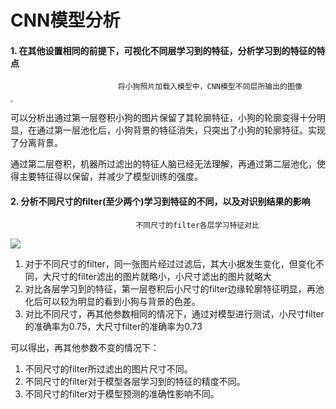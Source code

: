 # CNN模型分析

#### 1. 在其他设置相同的前提下，可视化不同层学习到的特征，分析学习到的特征的特点

```
						将小狗照片加载入模型中，CNN模型不同层所输出的图像
```

<img src="C:\Users\sun\Desktop\cnn以及可视化2\组合.jpg" style="zoom: 25%;" />

​	可以分析出通过第一层卷积小狗的图片保留了其轮廓特征，小狗的轮廓变得十分明显，在通过第一层池化后，小狗背景的特征消失，只突出了小狗的轮廓特征。实现了分离背景。

​	通过第二层卷积，机器所过滤出的特征人脑已经无法理解，再通过第二层池化，使得主要特征得以保留，并减少了模型训练的强度。

#### 2. 分析不同尺寸的filter(至少两个)学习到特征的不同，以及对识别结果的影响

```
							不同尺寸的filter各层学习特征对比
```

![](C:\Users\sun\Desktop\cnn以及可视化\对比.jpg)

1. 对于不同尺寸的filter，同一张图片经过过滤后，其大小据发生变化，但变化不同，大尺寸的filter滤出的图片就略小，小尺寸滤出的图片就略大
2. 对比各层学习到的特征，第一层卷积后小尺寸的filter边缘轮廓特征明显，再池化后可以较为明显的看到小狗与背景的色差。
3. 对比不同尺寸，再其他参数相同的情况下，通过对模型进行测试，小尺寸filter的准确率为0.75，大尺寸filter的准确率为0.73

可以得出，再其他参数不变的情况下：

1. 不同尺寸的filter所过滤出的图片尺寸不同。
2. 不同尺寸的filter对于模型各层学习到的特征的精度不同。
3. 不同尺寸的filter对于模型预测的准确性影响不同。